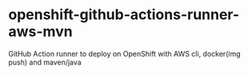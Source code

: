 # openshift-github-actions-runner-aws-mvn
GitHub Action runner to deploy on OpenShift with AWS cli, docker(img push) and maven/java
